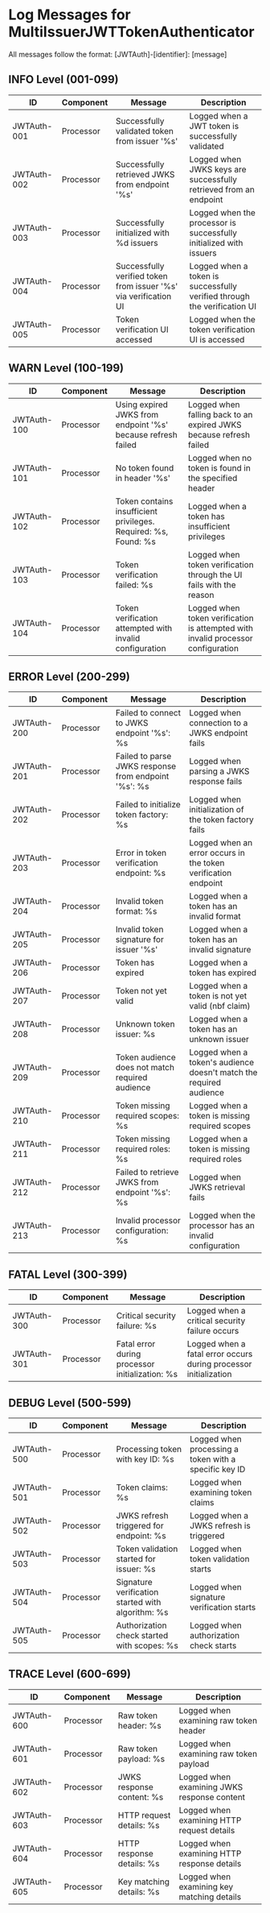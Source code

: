 # Log Messages for MultiIssuerJWTTokenAuthenticator

All messages follow the format: [JWTAuth]-[identifier]: [message]

## INFO Level (001-099)

| ID | Component | Message | Description |
|----|-----------|---------|-------------|
| JWTAuth-001 | Processor | Successfully validated token from issuer '%s' | Logged when a JWT token is successfully validated |
| JWTAuth-002 | Processor | Successfully retrieved JWKS from endpoint '%s' | Logged when JWKS keys are successfully retrieved from an endpoint |
| JWTAuth-003 | Processor | Successfully initialized with %d issuers | Logged when the processor is successfully initialized with issuers |
| JWTAuth-004 | Processor | Successfully verified token from issuer '%s' via verification UI | Logged when a token is successfully verified through the verification UI |
| JWTAuth-005 | Processor | Token verification UI accessed | Logged when the token verification UI is accessed |

## WARN Level (100-199)

| ID | Component | Message | Description |
|----|-----------|---------|-------------|
| JWTAuth-100 | Processor | Using expired JWKS from endpoint '%s' because refresh failed | Logged when falling back to an expired JWKS because refresh failed |
| JWTAuth-101 | Processor | No token found in header '%s' | Logged when no token is found in the specified header |
| JWTAuth-102 | Processor | Token contains insufficient privileges. Required: %s, Found: %s | Logged when a token has insufficient privileges |
| JWTAuth-103 | Processor | Token verification failed: %s | Logged when token verification through the UI fails with the reason |
| JWTAuth-104 | Processor | Token verification attempted with invalid configuration | Logged when token verification is attempted with invalid processor configuration |

## ERROR Level (200-299)

| ID | Component | Message | Description |
|----|-----------|---------|-------------|
| JWTAuth-200 | Processor | Failed to connect to JWKS endpoint '%s': %s | Logged when connection to a JWKS endpoint fails |
| JWTAuth-201 | Processor | Failed to parse JWKS response from endpoint '%s': %s | Logged when parsing a JWKS response fails |
| JWTAuth-202 | Processor | Failed to initialize token factory: %s | Logged when initialization of the token factory fails |
| JWTAuth-203 | Processor | Error in token verification endpoint: %s | Logged when an error occurs in the token verification endpoint |
| JWTAuth-204 | Processor | Invalid token format: %s | Logged when a token has an invalid format |
| JWTAuth-205 | Processor | Invalid token signature for issuer '%s' | Logged when a token has an invalid signature |
| JWTAuth-206 | Processor | Token has expired | Logged when a token has expired |
| JWTAuth-207 | Processor | Token not yet valid | Logged when a token is not yet valid (nbf claim) |
| JWTAuth-208 | Processor | Unknown token issuer: %s | Logged when a token has an unknown issuer |
| JWTAuth-209 | Processor | Token audience does not match required audience | Logged when a token's audience doesn't match the required audience |
| JWTAuth-210 | Processor | Token missing required scopes: %s | Logged when a token is missing required scopes |
| JWTAuth-211 | Processor | Token missing required roles: %s | Logged when a token is missing required roles |
| JWTAuth-212 | Processor | Failed to retrieve JWKS from endpoint '%s': %s | Logged when JWKS retrieval fails |
| JWTAuth-213 | Processor | Invalid processor configuration: %s | Logged when the processor has an invalid configuration |

## FATAL Level (300-399)

| ID | Component | Message | Description |
|----|-----------|---------|-------------|
| JWTAuth-300 | Processor | Critical security failure: %s | Logged when a critical security failure occurs |
| JWTAuth-301 | Processor | Fatal error during processor initialization: %s | Logged when a fatal error occurs during processor initialization |

## DEBUG Level (500-599)

| ID | Component | Message | Description |
|----|-----------|---------|-------------|
| JWTAuth-500 | Processor | Processing token with key ID: %s | Logged when processing a token with a specific key ID |
| JWTAuth-501 | Processor | Token claims: %s | Logged when examining token claims |
| JWTAuth-502 | Processor | JWKS refresh triggered for endpoint: %s | Logged when a JWKS refresh is triggered |
| JWTAuth-503 | Processor | Token validation started for issuer: %s | Logged when token validation starts |
| JWTAuth-504 | Processor | Signature verification started with algorithm: %s | Logged when signature verification starts |
| JWTAuth-505 | Processor | Authorization check started with scopes: %s | Logged when authorization check starts |

## TRACE Level (600-699)

| ID | Component | Message | Description |
|----|-----------|---------|-------------|
| JWTAuth-600 | Processor | Raw token header: %s | Logged when examining raw token header |
| JWTAuth-601 | Processor | Raw token payload: %s | Logged when examining raw token payload |
| JWTAuth-602 | Processor | JWKS response content: %s | Logged when examining JWKS response content |
| JWTAuth-603 | Processor | HTTP request details: %s | Logged when examining HTTP request details |
| JWTAuth-604 | Processor | HTTP response details: %s | Logged when examining HTTP response details |
| JWTAuth-605 | Processor | Key matching details: %s | Logged when examining key matching details |
